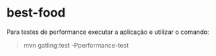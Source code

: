 # best-food

Para testes de performance executar a aplicação e utilizar o comando:

> mvn gatling:test -Pperformance-test